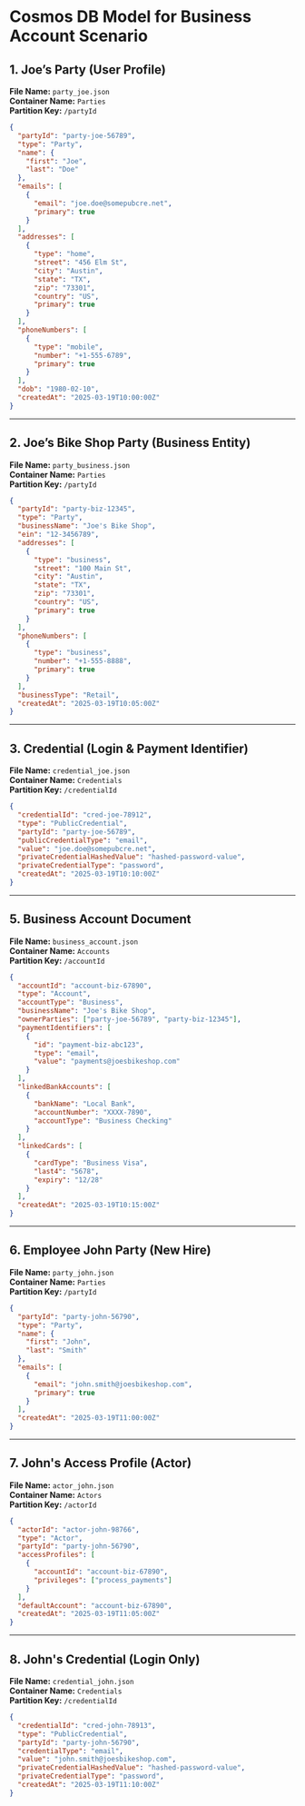 # Cosmos DB Model for Business Account Scenario

## **1. Joe’s Party (User Profile)**

**File Name:** `party_joe.json`  
**Container Name:** `Parties`  
**Partition Key:** `/partyId`  

```json
{
  "partyId": "party-joe-56789",
  "type": "Party",
  "name": {
    "first": "Joe",
    "last": "Doe"
  },
  "emails": [
    {
      "email": "joe.doe@somepubcre.net",
      "primary": true
    }
  ],
  "addresses": [
    {
      "type": "home",
      "street": "456 Elm St",
      "city": "Austin",
      "state": "TX",
      "zip": "73301",
      "country": "US",
      "primary": true
    }
  ],
  "phoneNumbers": [
    {
      "type": "mobile",
      "number": "+1-555-6789",
      "primary": true
    }
  ],
  "dob": "1980-02-10",
  "createdAt": "2025-03-19T10:00:00Z"
}
```

---

## **2. Joe’s Bike Shop Party (Business Entity)**

**File Name:** `party_business.json`  
**Container Name:** `Parties`  
**Partition Key:** `/partyId`  

```json
{
  "partyId": "party-biz-12345",
  "type": "Party",
  "businessName": "Joe's Bike Shop",
  "ein": "12-3456789",
  "addresses": [
    {
      "type": "business",
      "street": "100 Main St",
      "city": "Austin",
      "state": "TX",
      "zip": "73301",
      "country": "US",
      "primary": true
    }
  ],
  "phoneNumbers": [
    {
      "type": "business",
      "number": "+1-555-8888",
      "primary": true
    }
  ],
  "businessType": "Retail",
  "createdAt": "2025-03-19T10:05:00Z"
}
```

---

## **3. Credential (Login & Payment Identifier)**

**File Name:** `credential_joe.json`  
**Container Name:** `Credentials`  
**Partition Key:** `/credentialId`  

```json
{
  "credentialId": "cred-joe-78912",
  "type": "PublicCredential",
  "partyId": "party-joe-56789",
  "publicCredentialType": "email",
  "value": "joe.doe@somepubcre.net",
  "privateCredentialHashedValue": "hashed-password-value",
  "privateCredentialType": "password",
  "createdAt": "2025-03-19T10:10:00Z"
}
```

---

## **5. Business Account Document**

**File Name:** `business_account.json`  
**Container Name:** `Accounts`  
**Partition Key:** `/accountId`  

```json
{
  "accountId": "account-biz-67890",
  "type": "Account",
  "accountType": "Business",
  "businessName": "Joe's Bike Shop",
  "ownerParties": ["party-joe-56789", "party-biz-12345"],
  "paymentIdentifiers": [
    {
      "id": "payment-biz-abc123",
      "type": "email",
      "value": "payments@joesbikeshop.com"
    }
  ],
  "linkedBankAccounts": [
    {
      "bankName": "Local Bank",
      "accountNumber": "XXXX-7890",
      "accountType": "Business Checking"
    }
  ],
  "linkedCards": [
    {
      "cardType": "Business Visa",
      "last4": "5678",
      "expiry": "12/28"
    }
  ],
  "createdAt": "2025-03-19T10:15:00Z"
}
```

---

## **6. Employee John Party (New Hire)**

**File Name:** `party_john.json`  
**Container Name:** `Parties`  
**Partition Key:** `/partyId`  

```json
{
  "partyId": "party-john-56790",
  "type": "Party",
  "name": {
    "first": "John",
    "last": "Smith"
  },
  "emails": [
    {
      "email": "john.smith@joesbikeshop.com",
      "primary": true
    }
  ],
  "createdAt": "2025-03-19T11:00:00Z"
}
```

---

## **7. John's Access Profile (Actor)**

**File Name:** `actor_john.json`  
**Container Name:** `Actors`  
**Partition Key:** `/actorId`  

```json
{
  "actorId": "actor-john-98766",
  "type": "Actor",
  "partyId": "party-john-56790",
  "accessProfiles": [
    {
      "accountId": "account-biz-67890",
      "privileges": ["process_payments"]
    }
  ],
  "defaultAccount": "account-biz-67890",
  "createdAt": "2025-03-19T11:05:00Z"
}
```

---

## **8. John's Credential (Login Only)**

**File Name:** `credential_john.json`  
**Container Name:** `Credentials`  
**Partition Key:** `/credentialId`  

```json
{
  "credentialId": "cred-john-78913",
  "type": "PublicCredential",
  "partyId": "party-john-56790",
  "credentialType": "email",
  "value": "john.smith@joesbikeshop.com",
  "privateCredentialHashedValue": "hashed-password-value",
  "privateCredentialType": "password",
  "createdAt": "2025-03-19T11:10:00Z"
}
```

